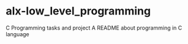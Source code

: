 # alx-low_level_programming
C Programming tasks and project
A README about programming in C language

